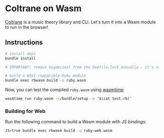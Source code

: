 # Coltrane on Wasm

[Coltrane][] is a music theory library and CLI. Let's turn it into a Wasm module to run in the browser!

## Instructions

```sh
# install deps
bundle install

# IMPORTANT: remove bigdecimal from the Gemfile.lock manually — it's not compiling :(

# build a WASI-compatible Ruby module
bundle exec rbwasm build -o ruby.wasm
```

Now, you can test the compiled `ruby.wasm` using [wasmtime][]:

```sh
wasmtime run ruby.wasm -r/bundle/setup -e "$(cat test.rb)"
```

### Building for Web

Run the following command to build a Wasm module with JS _bindings_:

```sh
JS=true bundle exec rbwasm build -o ruby-web.wasm
```

[Coltrane]: https://github.com/pedrozath/coltrane
[wasmtime]: https://wasmtime.dev
[wasi-preset-args]: https://github.com/kateinoigakukun/wasi-preset-args
